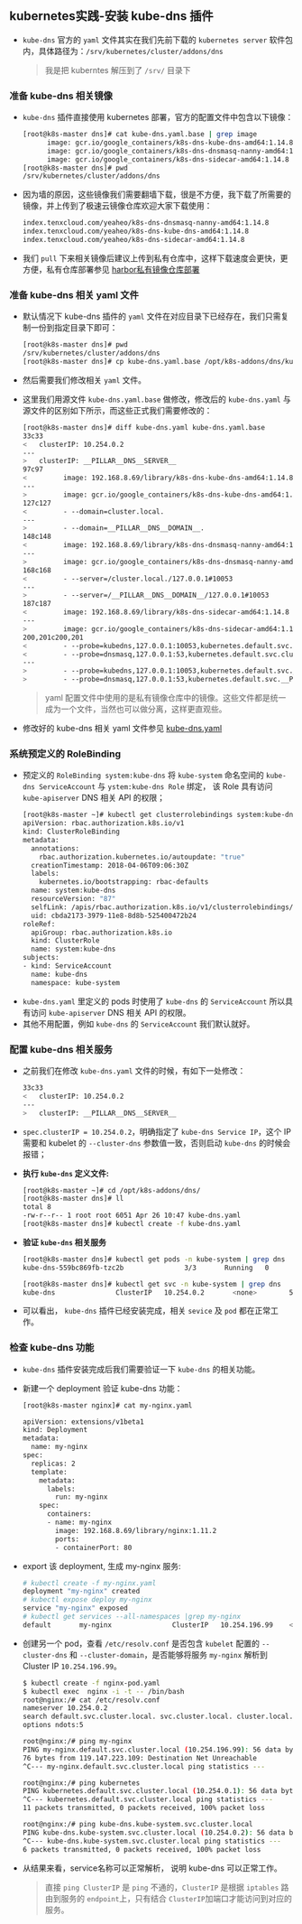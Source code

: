 ## kubernetes实践-安装 kube-dns 插件
- `kube-dns` 官方的 `yaml` 文件其实在我们先前下载的 `kubernetes server` 软件包内，具体路径为：`/srv/kubernetes/cluster/addons/dns`
  > 我是把 kuberntes 解压到了 `/srv/` 目录下

### 准备 kube-dns 相关镜像

- `kube-dns` 插件直接使用 kubernetes 部署，官方的配置文件中包含以下镜像：
  ``` bash
  [root@k8s-master dns]# cat kube-dns.yaml.base | grep image
        image: gcr.io/google_containers/k8s-dns-kube-dns-amd64:1.14.8
        image: gcr.io/google_containers/k8s-dns-dnsmasq-nanny-amd64:1.14.8
        image: gcr.io/google_containers/k8s-dns-sidecar-amd64:1.14.8
  [root@k8s-master dns]# pwd
  /srv/kubernetes/cluster/addons/dns
  ```
- 因为墙的原因，这些镜像我们需要翻墙下载，很是不方便，我下载了所需要的镜像，并上传到了极速云镜像仓库欢迎大家下载使用：
  ``` bash
  index.tenxcloud.com/yeaheo/k8s-dns-dnsmasq-nanny-amd64:1.14.8
  index.tenxcloud.com/yeaheo/k8s-dns-kube-dns-amd64:1.14.8
  index.tenxcloud.com/yeaheo/k8s-dns-sidecar-amd64:1.14.8
  ```
- 我们 `pull` 下来相关镜像后建议上传到私有仓库中，这样下载速度会更快，更方便，私有仓库部署参见 [harbor私有镜像仓库部署](./harbor-installation.md)

### 准备 kube-dns 相关 yaml 文件
- 默认情况下 kube-dns 插件的 `yaml` 文件在对应目录下已经存在，我们只需复制一份到指定目录下即可：
  ``` bash
  [root@k8s-master dns]# pwd
  /srv/kubernetes/cluster/addons/dns   
  [root@k8s-master dns]# cp kube-dns.yaml.base /opt/k8s-addons/dns/kube-dns.yaml
  ```
- 然后需要我们修改相关 `yaml` 文件。
- 这里我们用源文件 `kube-dns.yaml.base` 做修改，修改后的 `kube-dns.yaml` 与源文件的区别如下所示，而这些正式我们需要修改的：
  ``` bash
  [root@k8s-master dns]# diff kube-dns.yaml kube-dns.yaml.base 
  33c33
  <   clusterIP: 10.254.0.2
  ---
  >   clusterIP: __PILLAR__DNS__SERVER__
  97c97
  <         image: 192.168.8.69/library/k8s-dns-kube-dns-amd64:1.14.8
  ---
  >         image: gcr.io/google_containers/k8s-dns-kube-dns-amd64:1.14.8
  127c127
  <         - --domain=cluster.local.
  ---
  >         - --domain=__PILLAR__DNS__DOMAIN__.
  148c148
  <         image: 192.168.8.69/library/k8s-dns-dnsmasq-nanny-amd64:1.14.8
  ---
  >         image: gcr.io/google_containers/k8s-dns-dnsmasq-nanny-amd64:1.14.8
  168c168
  <         - --server=/cluster.local./127.0.0.1#10053
  ---
  >         - --server=/__PILLAR__DNS__DOMAIN__/127.0.0.1#10053
  187c187
  <         image: 192.168.8.69/library/k8s-dns-sidecar-amd64:1.14.8
  ---
  >         image: gcr.io/google_containers/k8s-dns-sidecar-amd64:1.14.8
  200,201c200,201
  <         - --probe=kubedns,127.0.0.1:10053,kubernetes.default.svc.cluster.local.,5,SRV
  <         - --probe=dnsmasq,127.0.0.1:53,kubernetes.default.svc.cluster.local.,5,SRV
  ---
  >         - --probe=kubedns,127.0.0.1:10053,kubernetes.default.svc.__PILLAR__DNS__DOMAIN__,5,SRV
  >         - --probe=dnsmasq,127.0.0.1:53,kubernetes.default.svc.__PILLAR__DNS__DOMAIN__,5,SRV
  ```
  > yaml 配置文件中使用的是私有镜像仓库中的镜像。这些文件都是统一成为一个文件，当然也可以做分离，这样更直观些。

- 修改好的 kube-dns 相关 yaml 文件参见 [kube-dns.yaml](https://github.com/yeaheo/kubernetes-manifests/blob/master/addons/kube-dns/kube-dns.yaml)

### 系统预定义的 RoleBinding
- 预定义的 `RoleBinding system:kube-dns` 将 `kube-system` 命名空间的 `kube-dns ServiceAccount` 与 `ystem:kube-dns Role` 绑定， 该 Role 具有访问 `kube-apiserver` DNS 相关 API 的权限；
  ``` bash
  [root@k8s-master ~]# kubectl get clusterrolebindings system:kube-dns -o yaml
  apiVersion: rbac.authorization.k8s.io/v1
  kind: ClusterRoleBinding
  metadata:
    annotations:
      rbac.authorization.kubernetes.io/autoupdate: "true"
    creationTimestamp: 2018-04-06T09:06:30Z
    labels:
      kubernetes.io/bootstrapping: rbac-defaults
    name: system:kube-dns
    resourceVersion: "87"
    selfLink: /apis/rbac.authorization.k8s.io/v1/clusterrolebindings/system%3Akube-dns
    uid: cbda2173-3979-11e8-8d8b-525400472b24
  roleRef:
    apiGroup: rbac.authorization.k8s.io
    kind: ClusterRole
    name: system:kube-dns
  subjects:
  - kind: ServiceAccount
    name: kube-dns
    namespace: kube-system
  ```
- `kube-dns.yaml` 里定义的 pods 时使用了 `kube-dns` 的 `ServiceAccount` 所以具有访问 `kube-apiserver` DNS 相关 API 的权限。
- 其他不用配置，例如 `kube-dns` 的 `ServiceAccount` 我们默认就好。

### 配置 kube-dns 相关服务
- 之前我们在修改 `kube-dns.yaml` 文件的时候，有如下一处修改：
  ``` bash
  33c33
  <   clusterIP: 10.254.0.2
  ---
  >   clusterIP: __PILLAR__DNS__SERVER__
  ```
- `spec.clusterIP = 10.254.0.2`，明确指定了 `kube-dns Service IP`，这个 IP 需要和 kubelet 的 `--cluster-dns` 参数值一致，否则启动 `kube-dns` 的时候会报错；

- **执行 `kube-dns` 定义文件:**
  ``` bash
  [root@k8s-master ~]# cd /opt/k8s-addons/dns/
  [root@k8s-master dns]# ll
  total 8
  -rw-r--r-- 1 root root 6051 Apr 26 10:47 kube-dns.yaml
  [root@k8s-master dns]# kubectl create -f kube-dns.yaml
  ```
- **验证 `kube-dns` 相关服务**
  ``` bash
  [root@k8s-master dns]# kubectl get pods -n kube-system | grep dns
  kube-dns-559bc869fb-tzc2b               3/3       Running   0          15d
  
  [root@k8s-master dns]# kubectl get svc -n kube-system | grep dns
  kube-dns               ClusterIP   10.254.0.2       <none>        53/UDP,53/TCP    15d
  ```
- 可以看出， `kube-dns` 插件已经安装完成，相关 `sevice` 及 `pod` 都在正常工作。

### 检查 kube-dns 功能
- `kube-dns` 插件安装完成后我们需要验证一下 `kube-dns` 的相关功能。
- 新建一个 deployment 验证 kube-dns 功能：
  ``` bash
  [root@k8s-master nginx]# cat my-nginx.yaml 
  
  apiVersion: extensions/v1beta1
  kind: Deployment
  metadata:
    name: my-nginx
  spec:
    replicas: 2
    template:
      metadata:
        labels:
          run: my-nginx
      spec:
        containers:
        - name: my-nginx
          image: 192.168.8.69/library/nginx:1.11.2
          ports:
          - containerPort: 80
  ```
- export 该 deployment, 生成 my-nginx 服务:
  ``` bash
  # kubectl create -f my-nginx.yaml 
  deployment "my-nginx" created
  # kubectl expose deploy my-nginx
  service "my-nginx" exposed
  # kubectl get services --all-namespaces |grep my-nginx
  default       my-nginx               ClusterIP   10.254.196.99    <none>        80/TCP           6s
  ```
- 创建另一个 pod，查看 `/etc/resolv.conf` 是否包含 `kubelet` 配置的 `--cluster-dns` 和 `--cluster-domain`，是否能够将服务 `my-nginx` 解析到 Cluster IP `10.254.196.99`。

  ``` bash
  $ kubectl create -f nginx-pod.yaml
  $ kubectl exec  nginx -i -t -- /bin/bash
  root@nginx:/# cat /etc/resolv.conf
  nameserver 10.254.0.2
  search default.svc.cluster.local. svc.cluster.local. cluster.local. jimmysong.io
  options ndots:5
  
  root@nginx:/# ping my-nginx
  PING my-nginx.default.svc.cluster.local (10.254.196.99): 56 data bytes
  76 bytes from 119.147.223.109: Destination Net Unreachable
  ^C--- my-nginx.default.svc.cluster.local ping statistics ---
  
  root@nginx:/# ping kubernetes
  PING kubernetes.default.svc.cluster.local (10.254.0.1): 56 data bytes
  ^C--- kubernetes.default.svc.cluster.local ping statistics ---
  11 packets transmitted, 0 packets received, 100% packet loss
  
  root@nginx:/# ping kube-dns.kube-system.svc.cluster.local
  PING kube-dns.kube-system.svc.cluster.local (10.254.0.2): 56 data bytes
  ^C--- kube-dns.kube-system.svc.cluster.local ping statistics ---
  6 packets transmitted, 0 packets received, 100% packet loss
  ```
- 从结果来看，service名称可以正常解析， 说明 kube-dns 可以正常工作。
  > 直接 `ping ClusterIP` 是 `ping` 不通的，`ClusterIP` 是根据 `iptables` 路由到服务的 `endpoint`上，只有结合 `ClusterIP`加端口才能访问到对应的服务。

